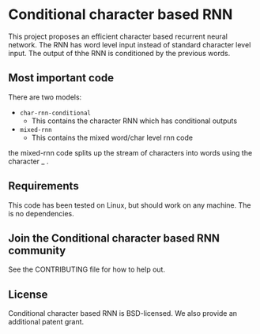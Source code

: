 # Conditional character based RNN

This project proposes an efficient character based recurrent neural network. 
The RNN has word level input instead of standard character level input.
The output of thhe RNN is conditioned by the previous words.

## Most important code

There are two models:
* `char-rnn-conditional`
    * This contains the character RNN which has conditional outputs
* `mixed-rnn`
    * This contains the mixed word/char level rnn code

the mixed-rnn code splits up the stream of characters into words using
the character _ . 

## Requirements

This code has been tested on Linux, but should work on any machine. The is no dependencies.

## Join the Conditional character based RNN community

See the CONTRIBUTING file for how to help out.

## License
Conditional character based RNN is BSD-licensed. We also provide an additional patent grant.
